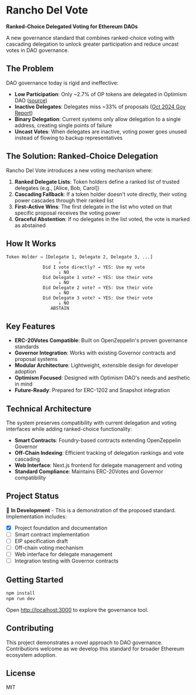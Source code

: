 # Rancho Del Vote

**Ranked-Choice Delegated Voting for Ethereum DAOs**

A new governance standard that combines ranked-choice voting with cascading delegation to unlock greater participation and reduce uncast votes in DAO governance.

## The Problem

DAO governance today is rigid and ineffective:

- **Low Participation**: Only ~2.7% of OP tokens are delegated in Optimism DAO ([source](https://gov.optimism.io/t/the-weight-of-influence-an-analysis-of-the-power-in-the-collective/9966))
- **Inactive Delegates**: Delegates miss ~33% of proposals ([Oct 2024 Gov Report](https://gov.optimism.io/t/governance-report-october-2024-update/9218))
- **Binary Delegation**: Current systems only allow delegation to a single address, creating single points of failure
- **Uncast Votes**: When delegates are inactive, voting power goes unused instead of flowing to backup representatives

## The Solution: Ranked-Choice Delegation

Rancho Del Vote introduces a new voting mechanism where:

1. **Ranked Delegate Lists**: Token holders define a ranked list of trusted delegates (e.g., [Alice, Bob, Carol])
2. **Cascading Fallback**: If a token holder doesn't vote directly, their voting power cascades through their ranked list
3. **First-Active Wins**: The first delegate in the list who voted on that specific proposal receives the voting power
4. **Graceful Abstention**: If no delegates in the list voted, the vote is marked as abstained

## How It Works

```
Token Holder → [Delegate 1, Delegate 2, Delegate 3, ...]
                    ↓
              Did I vote directly? → YES: Use my vote
                    ↓ NO
              Did Delegate 1 vote? → YES: Use their vote
                    ↓ NO  
              Did Delegate 2 vote? → YES: Use their vote
                    ↓ NO
              Did Delegate 3 vote? → YES: Use their vote
                    ↓ NO
                 ABSTAIN
```

## Key Features

- **ERC-20Votes Compatible**: Built on OpenZeppelin's proven governance standards
- **Governor Integration**: Works with existing Governor contracts and proposal systems
- **Modular Architecture**: Lightweight, extensible design for developer adoption
- **Optimism Focused**: Designed with Optimism DAO's needs and aesthetic in mind
- **Future-Ready**: Prepared for ERC-1202 and Snapshot integration

## Technical Architecture

The system preserves compatibility with current delegation and voting interfaces while adding ranked-choice functionality:

- **Smart Contracts**: Foundry-based contracts extending OpenZeppelin Governor
- **Off-Chain Indexing**: Efficient tracking of delegation rankings and vote cascading
- **Web Interface**: Next.js frontend for delegate management and voting
- **Standard Compliance**: Maintains ERC-20Votes and Governor compatibility

## Project Status

🚧 **In Development** - This is a demonstration of the proposed standard. Implementation includes:

- [x] Project foundation and documentation
- [ ] Smart contract implementation
- [ ] EIP specification draft
- [ ] Off-chain voting mechanism
- [ ] Web interface for delegate management
- [ ] Integration testing with Governor contracts

## Getting Started

```bash
npm install
npm run dev
```

Open [http://localhost:3000](http://localhost:3000) to explore the governance tool.

## Contributing

This project demonstrates a novel approach to DAO governance. Contributions welcome as we develop this standard for broader Ethereum ecosystem adoption.

## License

MIT
